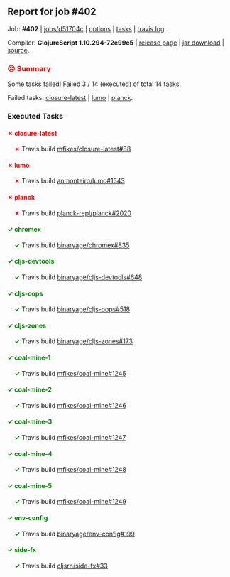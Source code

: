## Report for job #402

Job: **#402** | [jobs/d51704c](https://github.com/cljs-oss/canary/commit/d51704c51c50e39a9aa75a1f2472f83e4529b7b6) | [options](options.edn) | [tasks](tasks.edn) | [travis log](https://travis-ci.org/cljs-oss/canary/builds/387002117).

Compiler: **ClojureScript 1.10.294-72e99c5** | [release page](https://github.com/cljs-oss/canary/releases/tag/r1.10.294-72e99c5) | [jar download](https://github.com/cljs-oss/canary/releases/download/r1.10.294-72e99c5/clojurescript-1.10.294-72e99c5.jar) | [source](https://github.com/clojure/clojurescript/commit/72e99c5d6f7164153cf6cf5613704ea342bde8da).

### <b style='color:red'>☹ Summary</b>

Some tasks failed! Failed 3 / 14 (executed) of total 14 tasks.

Failed tasks: [closure-latest](#-closure-latest) | [lumo](#-lumo) | [planck](#-planck).

### Executed Tasks

#### <b style='color:red'>&#x2717; closure-latest</b>
&nbsp;&nbsp;&nbsp;&nbsp;<b style='color:red'>&#x2717;</b> Travis build [mfikes/closure-latest#88](https://travis-ci.org/mfikes/closure-latest/builds/387003291)<br>

#### <b style='color:red'>&#x2717; lumo</b>
&nbsp;&nbsp;&nbsp;&nbsp;<b style='color:red'>&#x2717;</b> Travis build [anmonteiro/lumo#1543](https://travis-ci.org/anmonteiro/lumo/builds/387003321)<br>

#### <b style='color:red'>&#x2717; planck</b>
&nbsp;&nbsp;&nbsp;&nbsp;<b style='color:red'>&#x2717;</b> Travis build [planck-repl/planck#2020](https://travis-ci.org/planck-repl/planck/builds/387003325)<br>

#### <b style='color:green'>&#x2713; chromex</b>
&nbsp;&nbsp;&nbsp;&nbsp;<b style='color:green'>&#x2713;</b> Travis build [binaryage/chromex#835](https://travis-ci.org/binaryage/chromex/builds/387003275)<br>

#### <b style='color:green'>&#x2713; cljs-devtools</b>
&nbsp;&nbsp;&nbsp;&nbsp;<b style='color:green'>&#x2713;</b> Travis build [binaryage/cljs-devtools#648](https://travis-ci.org/binaryage/cljs-devtools/builds/387003277)<br>

#### <b style='color:green'>&#x2713; cljs-oops</b>
&nbsp;&nbsp;&nbsp;&nbsp;<b style='color:green'>&#x2713;</b> Travis build [binaryage/cljs-oops#518](https://travis-ci.org/binaryage/cljs-oops/builds/387003285)<br>

#### <b style='color:green'>&#x2713; cljs-zones</b>
&nbsp;&nbsp;&nbsp;&nbsp;<b style='color:green'>&#x2713;</b> Travis build [binaryage/cljs-zones#173](https://travis-ci.org/binaryage/cljs-zones/builds/387003298)<br>

#### <b style='color:green'>&#x2713; coal-mine-1</b>
&nbsp;&nbsp;&nbsp;&nbsp;<b style='color:green'>&#x2713;</b> Travis build [mfikes/coal-mine#1245](https://travis-ci.org/mfikes/coal-mine/builds/387003300)<br>

#### <b style='color:green'>&#x2713; coal-mine-2</b>
&nbsp;&nbsp;&nbsp;&nbsp;<b style='color:green'>&#x2713;</b> Travis build [mfikes/coal-mine#1246](https://travis-ci.org/mfikes/coal-mine/builds/387003302)<br>

#### <b style='color:green'>&#x2713; coal-mine-3</b>
&nbsp;&nbsp;&nbsp;&nbsp;<b style='color:green'>&#x2713;</b> Travis build [mfikes/coal-mine#1247](https://travis-ci.org/mfikes/coal-mine/builds/387003306)<br>

#### <b style='color:green'>&#x2713; coal-mine-4</b>
&nbsp;&nbsp;&nbsp;&nbsp;<b style='color:green'>&#x2713;</b> Travis build [mfikes/coal-mine#1248](https://travis-ci.org/mfikes/coal-mine/builds/387003308)<br>

#### <b style='color:green'>&#x2713; coal-mine-5</b>
&nbsp;&nbsp;&nbsp;&nbsp;<b style='color:green'>&#x2713;</b> Travis build [mfikes/coal-mine#1249](https://travis-ci.org/mfikes/coal-mine/builds/387003310)<br>

#### <b style='color:green'>&#x2713; env-config</b>
&nbsp;&nbsp;&nbsp;&nbsp;<b style='color:green'>&#x2713;</b> Travis build [binaryage/env-config#199](https://travis-ci.org/binaryage/env-config/builds/387003319)<br>

#### <b style='color:green'>&#x2713; side-fx</b>
&nbsp;&nbsp;&nbsp;&nbsp;<b style='color:green'>&#x2713;</b> Travis build [cljsrn/side-fx#33](https://travis-ci.org/cljsrn/side-fx/builds/387003329)<br>